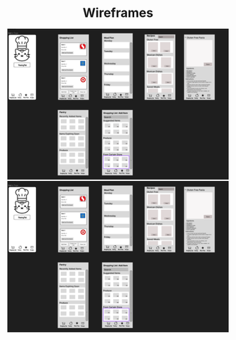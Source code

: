 <center>
  <h1>Wireframes</h1>
  <img src="https://github.com/ChicoState/ux-kitchen-pantry/blob/main/wireframes/WireFrameBeta.png">
</center>
<img src="https://github.com/ChicoState/ux-kitchen-pantry/blob/main/wireframes/WireFrameBeta.png">
